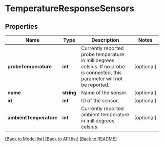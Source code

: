 # TemperatureResponseSensors

## Properties
Name | Type | Description | Notes
------------ | ------------- | ------------- | -------------
**probeTemperature** | **int** | Currently reported probe temperature in millidegrees celsius. If no probe is connected, this parameter will not be reported. | [optional] 
**name** | **string** | Name of the sensor. | [optional] 
**id** | **int** | ID of the sensor. | [optional] 
**ambientTemperature** | **int** | Currently reported ambient temperature in millidegrees celsius. | [optional] 

[[Back to Model list]](../README.md#documentation-for-models) [[Back to API list]](../README.md#documentation-for-api-endpoints) [[Back to README]](../README.md)


